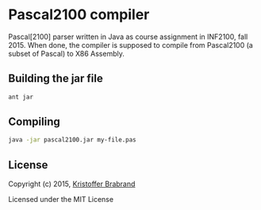 # Pascal2100 compiler
Pascal[2100] parser written in Java as course assignment in INF2100, fall 2015. When done, the compiler is supposed to compile from Pascal2100 (a subset of Pascal) to X86 Assembly.

## Building the jar file
```sh
ant jar
```

## Compiling
```sh
java -jar pascal2100.jar my-file.pas
```

## License
Copyright (c) 2015, [Kristoffer Brabrand](mailto:kristoffer@brabrand.no)

Licensed under the MIT License
